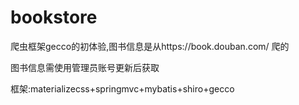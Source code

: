 # bookstore
爬虫框架gecco的初体验,图书信息是从https://book.douban.com/   爬的

图书信息需使用管理员账号更新后获取


框架:materializecss+springmvc+mybatis+shiro+gecco
